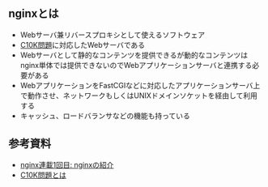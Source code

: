 ## nginxとは
- Webサーバ兼リバースプロキシとして使えるソフトウェア
- [C10K問題](https://yohei-a.hatenablog.jp/entry/20120504/1336157667)に対応したWebサーバである
- Webサーバとして静的なコンテンツを提供できるが動的なコンテンツはnginx単体では提供できないのでWebアプリケーションサーバと連携する必要がある
- WebアプリケーションをFastCGIなどに対応したアプリケーションサーバ上で動作させ、ネットワークもしくはUNIXドメインソケットを経由して利用する
- キャッシュ、ロードバランサなどの機能も持っている

## 参考資料
- [nginx連載1回目: nginxの紹介](https://heartbeats.jp/hbblog/2012/01/nginx01.html)
- [C10K問題とは](https://yohei-a.hatenablog.jp/entry/20120504/1336157667)
